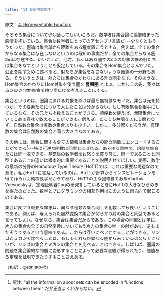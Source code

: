 ```yaml
---
title: "14 表現可能関手"
---
```


原文：[4. Representable Functors ](https://bartoszmilewski.com/2015/07/29/representable-functors/)


そろそろ集合について少し話してもいいころだ。数学者は集合論に愛憎絡まった感情を抱いている。集合は数学者にとってのアセンブリ言語だ---少なくともそうだった。圏論は集合論から距離をある程度置こうとする。例えば、全ての集合からなる集合は存在しないというのは既知の事実だが、全ての集合からなる圏$\mathrm{Set}$は存在する。いいことだ。他方、我々はある圏での2つの対象の間の射たちは集合をなすということを仮定している。その集合をHom集合とよんでいた。公正を期すために述べると、射たちが集合をなさないような圏論の一分野もある。そういうときは、射たちは集合のかわりにある別の圏をなす。そのような、Hom集合のかわりにHom対象を使う圏を **豊穣圏** とよぶ。しかしこの先、我々は古き良きHom集合を持つ圏だけを考えることにする。

集合というのは、圏論における対象を除けば最も無特徴なモノだ。集合は元を持つが、その要素たちについて大したことは分からない。もし有限集合を相手にしているなら、その元たちを数えることができる。順序数を使えば、無限集合についてもある意味で数えることができる。例えば、どちらも無限なのにも関わらず、自然数の集合は実数の集合よりも小さい。しかし、多分驚くだろうが、有理数の集合は自然数の集合と同じ大きさなのである。

その他には、集合に関する全ての情報は集合たちの間の関数にエンコードすることができる[^1]---特に可逆な関数は同型とよばれる。あらゆる意味で、同型な集合たちは同一視できる。基礎論の数学者をお怒りを買う前に、同一であることと同型であることの違いは根本的に重要であることを説明させてほしい。実際、数学の最新の分野のHomotopy Type Theory (HoTT)では、これは重要な問題なのである。私がHoTTに言及しているのは、HoTTが計算からインスピレーションを得て作られた純粋数学だからであり、HoTTの主な提唱者であるVladimir Voevodskyは、定理証明器Coqの研究をしているときにHoTTの大きなひらめきを得たのだった。数学とプログラミングの相互作用はこのように両方向で起こるのである。

集合に関する重要な知恵は、異なる種類の集合同士を比較しても良いということである。例えば、与えられた自然変換の集合が何らかの射の集合と同型であると言ってもよい。なぜなら、集合は集合だからである。この場合の同型とは単に、片方の集合の全ての自然変換についてもう片方の集合の唯一の射があり、逆もまたそうであるという意味である。これらは互いにペアにすることができる。リンゴとミカンを比べることは、もしもそれらが異なる圏から来ているのならできないが、リンゴの集合とミカンの集合とを比べることはできる。しばしば、圏論の問題を集合論的な問題に変形することによって必要な直観が得られたり、価値ある定理を証明できたりすることさえある。

[^1]: 訳注: "all the information about sets can be encoded in functions between them" だが正直よくわからない。


（和訳：[@ashiato45](https://twitter.com/ashiato45)）
